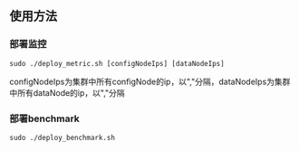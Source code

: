 ## 使用方法
### 部署监控
```shell
sudo ./deploy_metric.sh [configNodeIps] [dataNodeIps]
```
configNodeIps为集群中所有configNode的ip，以","分隔，dataNodeIps为集群中所有dataNode的ip，以","分隔

### 部署benchmark
```shell
sudo ./deploy_benchmark.sh
```